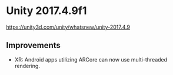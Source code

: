 # Unity 2017.4.9f1

https://unity3d.com/unity/whatsnew/unity-2017.4.9

## Improvements



*   XR: Android apps utilizing ARCore can now use multi-threaded rendering.